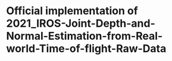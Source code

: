 # Official implementation of 2021_IROS-Joint-Depth-and-Normal-Estimation-from-Real-world-Time-of-flight-Raw-Data
